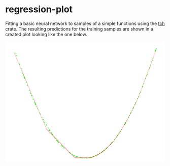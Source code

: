# regression-plot

Fitting a basic neural network to samples of a simple functions using the [tch](https://crates.io/crates/tch) crate. The resulting predictions for the training samples are shown in a created plot looking like the one below.

![Regression plot](regression_plot.png)